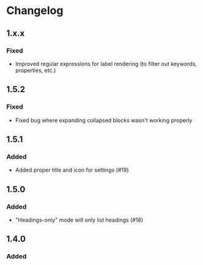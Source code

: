 # Changelog

## 1.x.x
### Fixed
- Improved regular expressions for label rendering (to filter out keywords, properties, etc.)

## 1.5.2
### Fixed
- Fixed bug where expanding collapsed blocks wasn't working properly

## 1.5.1
### Added
- Added proper title and icon for settings (#19)

## 1.5.0
### Added
- "Headings-only" mode will only list headings (#18)

## 1.4.0
### Added
- Setting for whether the first item should be selected when opening the palette or not (#12)
- Setting for configuring the max. depth of the displayed items (#14)

## 1.3.1
### Added
- Show notification when current page is not supported (e.g. `Journals`)
- Ignore horizonal lines (`---`)

## 1.3.0
### Added
- Toolbar button (#7, thanks to @YU000jp)
- Setting to autmatically open the palette on opening a page (#7, thanks to @YU000jp)

## 1.2.2
### Added
- Changelog / release notes
